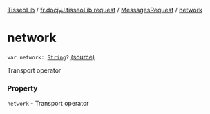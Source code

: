 [TisseoLib](../../index.md) / [fr.docjyJ.tisseoLib.request](../index.md) / [MessagesRequest](index.md) / [network](./network.md)

# network

`var network: `[`String`](https://kotlinlang.org/api/latest/jvm/stdlib/kotlin/-string/index.html)`?` [(source)](https://github.com/docjyJ/TisseoLib/tree/master/src/main/kotlin/fr/docjyJ/tisseoLib/request/MessagesRequest.kt#L19)

Transport operator

### Property

`network` - Transport operator
